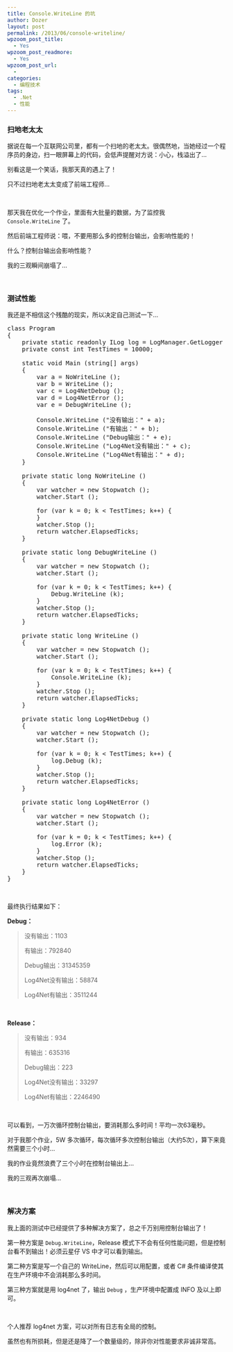 ```yaml
---
title: Console.WriteLine 的坑
author: Dozer
layout: post
permalink: /2013/06/console-writeline/
wpzoom_post_title:
  - Yes
wpzoom_post_readmore:
  - Yes
wpzoom_post_url:
  - 
categories:
  - 编程技术
tags:
  - .Net
  - 性能
---
```


### <span id="i">扫地老太太</span>

据说在每一个互联网公司里，都有一个扫地的老太太。很偶然地，当她经过一个程序员的身边，扫一眼屏幕上的代码，会低声提醒对方说：小心，栈溢出了…

别看这是一个笑话，我那天真的遇上了！

只不过扫地老太太变成了前端工程师…

&nbsp;

那天我在优化一个作业，里面有大批量的数据，为了监控我 `Console.WriteLine` 了。

然后前端工程师说：喂，不要用那么多的控制台输出，会影响性能的！

什么？控制台输出会影响性能？

我的三观瞬间崩塌了…

<!--more-->

&nbsp;

### <span id="i-2">测试性能</span>

我还是不相信这个残酷的现实，所以决定自己测试一下…

<pre class="lang:c# decode:true">class Program
{
	private static readonly ILog log = LogManager.GetLogger (typeof(Program));
	private const int TestTimes = 10000;

	static void Main (string[] args)
	{
		var a = NoWriteLine ();
		var b = WriteLine ();
		var c = Log4NetDebug ();
		var d = Log4NetError ();
		var e = DebugWriteLine ();

		Console.WriteLine ("没有输出：" + a);
		Console.WriteLine ("有输出：" + b);
		Console.WriteLine ("Debug输出：" + e);
		Console.WriteLine ("Log4Net没有输出：" + c);
		Console.WriteLine ("Log4Net有输出：" + d);
	}

	private static long NoWriteLine ()
	{
		var watcher = new Stopwatch ();
		watcher.Start ();

		for (var k = 0; k &lt; TestTimes; k++) {
		}
		watcher.Stop ();
		return watcher.ElapsedTicks;
	}

	private static long DebugWriteLine ()
	{
		var watcher = new Stopwatch ();
		watcher.Start ();

		for (var k = 0; k &lt; TestTimes; k++) {
			Debug.WriteLine (k);
		}
		watcher.Stop ();
		return watcher.ElapsedTicks;
	}

	private static long WriteLine ()
	{
		var watcher = new Stopwatch ();
		watcher.Start ();

		for (var k = 0; k &lt; TestTimes; k++) {
			Console.WriteLine (k);
		}
		watcher.Stop ();
		return watcher.ElapsedTicks;
	}

	private static long Log4NetDebug ()
	{
		var watcher = new Stopwatch ();
		watcher.Start ();

		for (var k = 0; k &lt; TestTimes; k++) {
			log.Debug (k);
		}
		watcher.Stop ();
		return watcher.ElapsedTicks;
	}

	private static long Log4NetError ()
	{
		var watcher = new Stopwatch ();
		watcher.Start ();

		for (var k = 0; k &lt; TestTimes; k++) {
			log.Error (k);
		}
		watcher.Stop ();
		return watcher.ElapsedTicks;
	}
}</pre>

&nbsp;

最终执行结果如下：

**Debug：**

> 没有输出：1103
> 
> 有输出：792840
> 
> Debug输出：31345359
> 
> Log4Net没有输出：58874
> 
> Log4Net有输出：3511244

&nbsp;

**Release：**

> 没有输出：934
> 
> 有输出：635316
> 
> Debug输出：223
> 
> Log4Net没有输出：33297
> 
> Log4Net有输出：2246490

&nbsp;

可以看到，一万次循环控制台输出，要消耗那么多时间！平均一次63毫秒。

对于我那个作业，5W 多次循环，每次循环多次控制台输出（大约5次），算下来竟然需要三个小时…

我的作业竟然浪费了三个小时在控制台输出上…

我的三观再次崩塌…

&nbsp;

### <span id="i-3">解决方案</span>

我上面的测试中已经提供了多种解决方案了，总之千万别用控制台输出了！

第一种方案是 `Debug.WriteLine`，Release 模式下不会有任何性能问题，但是控制台看不到输出！必须云星仔 VS 中才可以看到输出。

第二种方案是写一个自己的 WriteLine，然后可以用配置，或者 C# 条件编译使其在生产环境中不会消耗那么多时间。

第三种方案就是用 log4net 了，输出 `Debug` ，生产环境中配置成 INFO 及以上即可。

&nbsp;

个人推荐 log4net 方案，可以对所有日志有全局的控制。

虽然也有所损耗，但是还是降了一个数量级的，除非你对性能要求非诚非常高。
